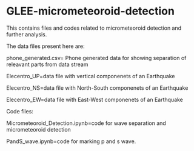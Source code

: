 # GLEE-micrometeoroid-detection

This contains files and codes related to micrometeoroid detection and further analysis.

The data files present here are:

phone_generated.csv= Phone generated data for showing separation of releavant parts from data stream

Elecentro_UP=data file with vertical componenets of an Earthquake

Elecentro_NS=data file with North-South componenets of an Earthquake

Elecentro_EW=data file with East-West componenets of an Earthquake

Code files:

Micrometeoroid_Detection.ipynb=code for wave separation and micrometeoroid detection

PandS_wave.ipynb=code for marking p and s wave.
